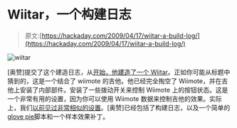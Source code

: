 # Wiitar，一个构建日志

> 原文:[https://hackaday.com/2009/04/17/wiitar-a-build-log/](https://hackaday.com/2009/04/17/wiitar-a-build-log/)

![wiitar](../Images/0c3b29fc39ac2cf8b9bad876b74f6e0f.png "wiitar")

[奥赞]提交了这个建造日志，从[开始，他建造了一个 Wiitar](http://www.ozansarier.com/wiitarbuildlog.html)。正如你可能从标题中猜到的，这是一个结合了 wiimote 的吉他。他已经完全掏空了 Wiimote，并在吉他上安装了内部部件。安装了一些拨动开关来控制 Wiimote 上的按钮状态。这是一个非常有用的设置，因为你可以使用 Wiimote 数据来控制吉他的效果。实际上，我们[以前见过非常相似的设置](http://hackaday.com/2008/10/14/wiimote-guitar-effects-control/)。[奥赞]已经包括了构建日志，以及一个简单的[glove pie](http://carl.kenner.googlepages.com/glovepie_download)脚本和一个样本效果补丁。